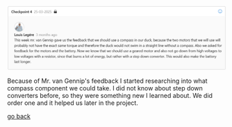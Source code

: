 ![feedbackWeek5](images/feedbackWeek5.png "feedbackWeek5")

Because of Mr. van Gennip's feedback I started researching into what compass component we could take.
I did not know about step down converters before, so they were something new I learned about. We did order one and it helped us later in the project. 

[go back](/doc/PersonalDevelopmentPlan.md)